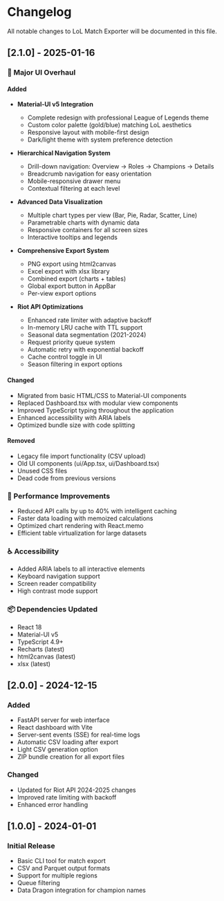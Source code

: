 # Changelog

All notable changes to LoL Match Exporter will be documented in this file.

## [2.1.0] - 2025-01-16

### 🎨 Major UI Overhaul

#### Added
- **Material-UI v5 Integration**
  - Complete redesign with professional League of Legends theme
  - Custom color palette (gold/blue) matching LoL aesthetics
  - Responsive layout with mobile-first design
  - Dark/light theme with system preference detection

- **Hierarchical Navigation System**
  - Drill-down navigation: Overview → Roles → Champions → Details
  - Breadcrumb navigation for easy orientation
  - Mobile-responsive drawer menu
  - Contextual filtering at each level

- **Advanced Data Visualization**
  - Multiple chart types per view (Bar, Pie, Radar, Scatter, Line)
  - Parametrable charts with dynamic data
  - Responsive containers for all screen sizes
  - Interactive tooltips and legends

- **Comprehensive Export System**
  - PNG export using html2canvas
  - Excel export with xlsx library
  - Combined export (charts + tables)
  - Global export button in AppBar
  - Per-view export options

- **Riot API Optimizations**
  - Enhanced rate limiter with adaptive backoff
  - In-memory LRU cache with TTL support
  - Seasonal data segmentation (2021-2024)
  - Request priority queue system
  - Automatic retry with exponential backoff
  - Cache control toggle in UI
  - Season filtering in export options

#### Changed
- Migrated from basic HTML/CSS to Material-UI components
- Replaced Dashboard.tsx with modular view components
- Improved TypeScript typing throughout the application
- Enhanced accessibility with ARIA labels
- Optimized bundle size with code splitting

#### Removed
- Legacy file import functionality (CSV upload)
- Old UI components (ui/App.tsx, ui/Dashboard.tsx)
- Unused CSS files
- Dead code from previous versions

### 🚀 Performance Improvements
- Reduced API calls by up to 40% with intelligent caching
- Faster data loading with memoized calculations
- Optimized chart rendering with React.memo
- Efficient table virtualization for large datasets

### ♿ Accessibility
- Added ARIA labels to all interactive elements
- Keyboard navigation support
- Screen reader compatibility
- High contrast mode support

### 📦 Dependencies Updated
- React 18
- Material-UI v5
- TypeScript 4.9+
- Recharts (latest)
- html2canvas (latest)
- xlsx (latest)

## [2.0.0] - 2024-12-15

### Added
- FastAPI server for web interface
- React dashboard with Vite
- Server-sent events (SSE) for real-time logs
- Automatic CSV loading after export
- Light CSV generation option
- ZIP bundle creation for all export files

### Changed
- Updated for Riot API 2024-2025 changes
- Improved rate limiting with backoff
- Enhanced error handling

## [1.0.0] - 2024-01-01

### Initial Release
- Basic CLI tool for match export
- CSV and Parquet output formats
- Support for multiple regions
- Queue filtering
- Data Dragon integration for champion names